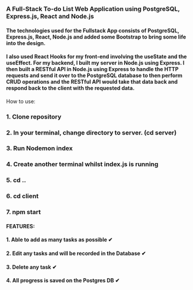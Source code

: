 ### A Full-Stack To-do List Web Application using PostgreSQL, Express.js, React and Node.js

#### The technologies used for the Fullstack App consists of PostgreSQL, Express.js, React, Node.js and added some Bootstrap to bring some life into the design.  

#### I also used React Hooks for my front-end involving the useState and the useEffect. For my backend, I built my server in Node.js using Express. I then built a RESTful API in Node.js using Express to handle the HTTP requests and send it over to the PostgreSQL database to then perform CRUD operations and the RESTful API would take that data back and respond back to the client with the requested data. 

How to use:
### 1. Clone repository
### 2. In your terminal, change directory to server. (cd server) 
### 3. Run Nodemon index
### 4. Create another terminal whilst index.js is running 
### 5. cd ..
### 6. cd client 
### 7. npm start




#### FEATURES:
#### 1. Able to add as many tasks as possible ✔
#### 2. Edit any tasks and will be recorded in the Database ✔
#### 3. Delete any task ✔
#### 4. All progress is saved on the Postgres DB ✔
